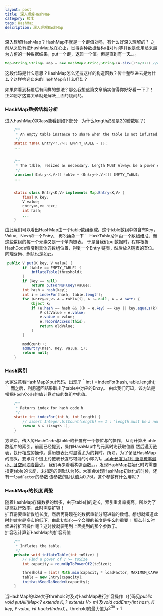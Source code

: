 ```yaml
---
layout: post
title: 深入理解HashMap
category: 技术
tags: HashMap
description: 深入理解HashMap
---
```

深入理解HashMap？HashMap不就是一个键值对吗，有什么好深入理解的？
之前从来没有把HashMap放在心上，觉得这种数据结构相对list等其他是使用起来最为方便的一种数据结果，put一个键，返回一个值。但是直到有一天。。。    
```java
Map<String,String> map = new HashMap<String,String>(a.size()*4/3+1) //a.size()返回的是一个整数，a如ArrayList
```    
这段代码是什么意思？HashMap怎么还有这样的构造函数？传个整型进去是为什么？这样构造出来的HashMap有什么好处？

如果你看到标题后有同样的想法？那么我想这篇文章确实值得你好好看一下了！
正如刚才这篇文章就是解决上面的疑问的。

### HashMap数据结构分析
进入HashMap的Class能看到如下部分（为什么length必须是2的倍数呢？）    
```java
    /**
     * An empty table instance to share when the table is not inflated.
     */
    static final Entry<?,?>[] EMPTY_TABLE = {};
    ...
    

    /**
     * The table, resized as necessary. Length MUST Always be a power of two.
     */
    transient Entry<K,V>[] table = (Entry<K,V>[]) EMPTY_TABLE;
    ...
    
    
    static class Entry<K,V> implements Map.Entry<K,V> {
        final K key;
        V value;
        Entry<K,V> next;
        int hash;
        ...
    }

```    
由此我们可以看出HashMap由一个table数组组成，这个table数组中包含有Key，Value，Next的一个Entry。
再次抽象一下：
HashTable总体由一个数组组成。而这些数组的每一个元素又是一个单向链表。
于是当我们put数据时，程序根据HashCode索引到具体的数组位置，得到一个Entry 链表，然后放入链表的首位。同理查询、删除也是如此。    
```java
 public V put(K key, V value) {
        if (table == EMPTY_TABLE) {
            inflateTable(threshold);
        }
        if (key == null)
            return putForNullKey(value);
        int hash = hash(key);
        int i = indexFor(hash, table.length);
        for (Entry<K,V> e = table[i]; e != null; e = e.next) {
            Object k;
            if (e.hash == hash && ((k = e.key) == key || key.equals(k))) {
                V oldValue = e.value;
                e.value = value;
                e.recordAccess(this);
                return oldValue;
            }
        }

        modCount++;
        addEntry(hash, key, value, i);
        return null;
    }
```    

### Hash索引
  大家注意看HashMap的put代码，出现了｀int i = indexFor(hash, table.length);｀ 而之后，利用返回结果取出了table中对应的Entry。
由此我们可知，该方法是根据HashCode的值计算对应的数组中的值。    
```java
    /**
     * Returns index for hash code h.
     */
    static int indexFor(int h, int length) {
        // assert Integer.bitCount(length) == 1 : "length must be a non-zero power of 2";
        return h & (length-1);
    }

```    
  方法中，传入的HashCode与table的长度有一个按位与的操作，从而计算出table数组中的索引。前面已经提到，操作HashMap中的元素时先获取位置
然后遍历链表，执行相应的操作。遍历链表此时显得尤为的耗时。所以，为了保证HashMap的高效，要求每个键上的链表长度尽可能的小即为1。[table长度为2时
重复概率最小、且空间浪费最少](http://stackoverflow.com/questions/22935616/why-hash-method-in-hashmap)。
我们再来看看构造函数。。。发现HashMap初始化时均需要指定table的长度，未指定的则默认为16。大家会发现HashMap初始化的时候，还有一`loadFactor`的参数
该参数的默认值为0.75f。这个参数有什么用呢？

### HashMap的长度调整
随着HashMap存储数据的增多，由于table[]的定长，索引重复率提高。所以为了提高执行效率，此时需要扩容！    
扩容需要重新数组长度，然后再将现在的数据重新分配进新的数组。想想就知道此时的效率是多么的低下，由此初始化一个合理的长度是多么的重要！
那么什么时候进行扩容操作呢？这时候就要用到上面提到的那个参数了。    
扩容及计算新HashMap的扩容阀值    
```java    
    /**
     * Inflates the table.
     */
    private void inflateTable(int toSize) {
        // Find a power of 2 >= toSize
        int capacity = roundUpToPowerOf2(toSize);

        threshold = (int) Math.min(capacity * loadFactor, MAXIMUM_CAPACITY + 1);
        table = new Entry[capacity];
        initHashSeedAsNeeded(capacity);
    }

```    
当HashMap的size大于threhold时及对HashMap进行扩容操作（代码见*public void putAll(Map<? extends K, ? extends V> m)*
及*void addEntry(int hash, K key, V value, int bucketIndex)*）。threhold的最大值为$2^30+1$


